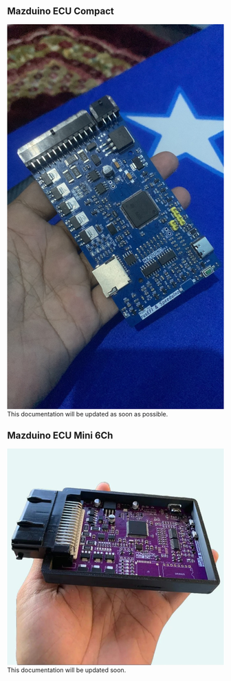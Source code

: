 ## Mazduino ECU Compact
![Assembled Mazduino ECU](Mazduino-Compact/v1.1/assembled.jpeg)
This documentation will be updated as soon as possible.

## Mazduino ECU Mini 6Ch
![Assembled Mazduino ECU](Mazduino-Mini-6CH/mazduino-mini-6ch.jpeg)
This documentation will be updated soon.


